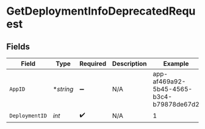 # GetDeploymentInfoDeprecatedRequest


## Fields

| Field                                    | Type                                     | Required                                 | Description                              | Example                                  |
| ---------------------------------------- | ---------------------------------------- | ---------------------------------------- | ---------------------------------------- | ---------------------------------------- |
| `AppID`                                  | **string*                                | :heavy_minus_sign:                       | N/A                                      | app-af469a92-5b45-4565-b3c4-b79878de67d2 |
| `DeploymentID`                           | *int*                                    | :heavy_check_mark:                       | N/A                                      | 1                                        |